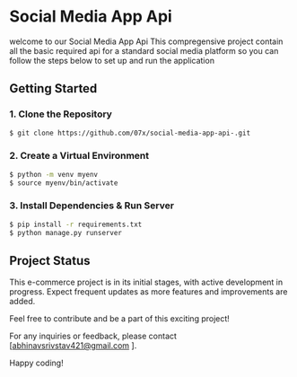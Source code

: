 
# Social Media App Api 

welcome to our Social Media App Api This compregensive project contain all the basic required api for a standard social media platform so you can follow the steps below to set up and run the application 

## Getting Started

### 1. Clone the Repository
```bash
$ git clone https://github.com/07x/social-media-app-api-.git
```

### 2. Create a Virtual Environment
```bash
$ python -m venv myenv
$ source myenv/bin/activate
```

### 3. Install Dependencies & Run Server
```bash
$ pip install -r requirements.txt 
$ python manage.py runserver
```


## Project Status
This e-commerce project is in its initial stages, with active development in progress. Expect frequent updates as more features and improvements are added.

Feel free to contribute and be a part of this exciting project!

For any inquiries or feedback, please contact [abhinavsrivstav421@gmail.com ].

Happy coding!